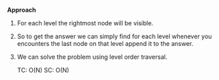 **Approach**

1) For each level the rightmost node will be visible.
2) So to get the answer we can simply find for each level whenever you encounters the last node on that level append it to the answer.
3) We can solve the problem using level order traversal.


    TC: O(N)
    SC: O(N)